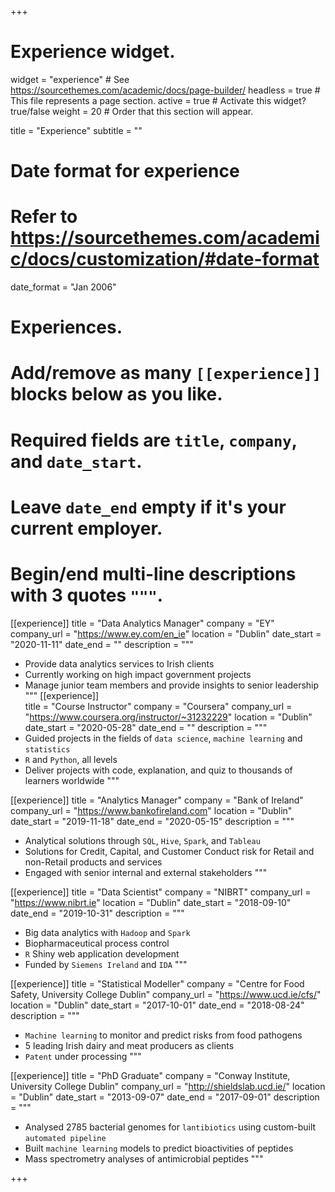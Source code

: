 +++
# Experience widget.
widget = "experience"  # See https://sourcethemes.com/academic/docs/page-builder/
headless = true  # This file represents a page section.
active = true  # Activate this widget? true/false
weight = 20  # Order that this section will appear.

title = "Experience"
subtitle = ""

# Date format for experience
#   Refer to https://sourcethemes.com/academic/docs/customization/#date-format
date_format = "Jan 2006"

# Experiences.
#   Add/remove as many `[[experience]]` blocks below as you like.
#   Required fields are `title`, `company`, and `date_start`.
#   Leave `date_end` empty if it's your current employer.
#   Begin/end multi-line descriptions with 3 quotes `"""`.

[[experience]]
  title = "Data Analytics Manager"
  company = "EY"
  company_url = "https://www.ey.com/en_ie"
  location = "Dublin"
  date_start = "2020-11-11"
  date_end = ""
  description = """
  * Provide data analytics services to Irish clients
  * Currently working on high impact government projects
  * Manage junior team members and provide insights to senior leadership
  """
[[experience]]  
  title = "Course Instructor"
  company = "Coursera"
  company_url = "https://www.coursera.org/instructor/~31232229"
  location = "Dublin"
  date_start = "2020-05-28"
  date_end = ""
  description = """
  * Guided projects in the fields of `data science`, `machine learning` and `statistics`
  * `R` and `Python`, all levels
  * Deliver projects with code, explanation, and quiz to thousands of learners worldwide
  """

[[experience]]
  title = "Analytics Manager"
  company = "Bank of Ireland"
  company_url = "https://www.bankofireland.com"
  location = "Dublin"
  date_start = "2019-11-18"
  date_end = "2020-05-15"
  description = """
  * Analytical solutions through `SQL`, `Hive`, `Spark`, and `Tableau`
  * Solutions for Credit, Capital, and Customer Conduct risk for Retail and non-Retail products and services
  * Engaged with senior internal and external stakeholders
  """

[[experience]]
  title = "Data Scientist"
  company = "NIBRT"
  company_url = "https://www.nibrt.ie"
  location = "Dublin"
  date_start = "2018-09-10"
  date_end = "2019-10-31"
  description = """
  * Big data analytics with `Hadoop` and `Spark`
  * Biopharmaceutical process control
  * `R` Shiny web application development
  * Funded by `Siemens Ireland` and `IDA`
  """

[[experience]]
  title = "Statistical Modeller"
  company = "Centre for Food Safety, University College Dublin"
  company_url = "https://www.ucd.ie/cfs/"
  location = "Dublin"
  date_start = "2017-10-01"
  date_end = "2018-08-24"
  description = """
  * `Machine learning` to monitor and predict risks from food pathogens
  * 5 leading Irish dairy and meat producers as clients
  * `Patent` under processing
  """

[[experience]]
  title = "PhD Graduate"
  company = "Conway Institute, University College Dublin"
  company_url = "http://shieldslab.ucd.ie/"
  location = "Dublin"
  date_start = "2013-09-07"
  date_end = "2017-09-01"
  description = """
  * Analysed 2785 bacterial genomes for `lantibiotics` using custom-built `automated pipeline`
  * Built `machine learning` models to predict bioactivities of peptides
  * Mass spectrometry analyses of antimicrobial peptides
  """

+++
